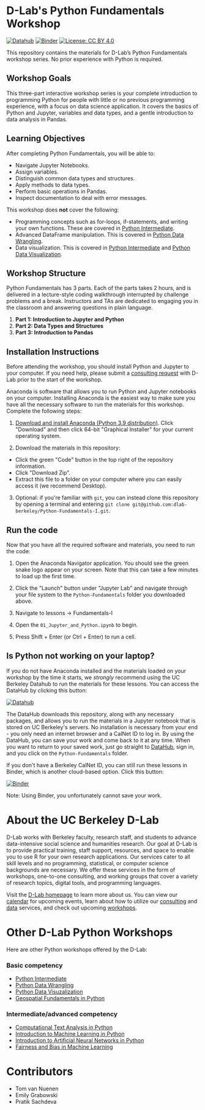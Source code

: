 # D-Lab's Python Fundamentals Workshop

[![Datahub](https://img.shields.io/badge/launch-datahub-blue)](https://dlab.datahub.berkeley.edu/hub/user-redirect/git-pull?repo=https%3A%2F%2Fgithub.com%2Fdlab-berkeley%2FPython-Fundamentals&urlpath=lab%2Ftree%2FPython-Fundamentals%2F) [![Binder](https://mybinder.org/badge_logo.svg)](https://mybinder.org/v2/gh/dlab-berkeley/Python-Fundamentals/HEAD) [![License: CC BY 4.0](https://img.shields.io/badge/License-CC_BY_4.0-lightgrey.svg)](https://creativecommons.org/licenses/by/4.0/)

This repository contains the materials for D-Lab’s Python Fundamentals workshop series. No prior experience with Python is required.

## Workshop Goals

This three-part interactive workshop series is your complete introduction to programming Python for people with little or no previous programming experience, with a focus on data science application. It covers the basics of Python and Jupyter, variables and data types, and a gentle introduction to data analysis in Pandas.

## Learning Objectives

After completing Python Fundamentals, you will be able to:
- Navigate Jupyter Notebooks.
- Assign variables.
- Distinguish common data types and structures.
- Apply methods to data types.
- Perform basic operations in Pandas.
- Inspect documentation to deal with error messages.

This workshop does **not** cover the following:
- Programming concepts such as for-loops, if-statements, and writing your own functions. These are covered in [Python Intermediate](https://github.com/dlab-berkeley/Python-Intermediate-Pilot).
- Advanced DataFrame manipulation. This is covered in [Python Data Wrangling](https://github.com/dlab-berkeley/Python-Data-Wrangling).
- Data visualization. This is covered in [Python Intermediate](https://github.com/dlab-berkeley/Python-Intermediate-Pilot) and [Python Data Visualization](https://github.com/dlab-berkeley/Python-Data-Visualization).

## Workshop Structure

Python Fundamentals has 3 parts. Each of the parts takes 2 hours, and is delivered in a lecture-style coding walkthrough interrupted by challenge problems and a break. Instructors and TAs are dedicated to engaging you in the classroom and answering questions in plain language.

1. **Part 1: Introduction to Jupyter and Python**
2. **Part 2: Data Types and Structures**
3. **Part 3: Introduction to Pandas**

## Installation Instructions

Before attending the workshop, you should install Python and Jupyter to your computer. If you need help, please submit a [consulting request](https://dlab.berkeley.edu/consulting/submit-consulting-request) with D-Lab prior to the start of the workshop.

Anaconda is software that allows you to run Python and Jupyter notebooks on your computer. Installing Anaconda is the easiest way to make sure you have all the necessary software to run the materials for this workshop. Complete the following steps:

1. [Download and install Anaconda (Python 3.9 distribution)](https://www.anaconda.com/products/individual). Click "Download" and then click 64-bit "Graphical Installer" for your current operating system.

2. Download the materials in this repository:

* Click the green "Code" button in the top right of the repository information.
* Click "Download Zip".
* Extract this file to a folder on your computer where you can easily access it (we recommend Desktop).

3. Optional: if you're familiar with `git`, you can instead clone this repository by opening a terminal and entering `git clone git@github.com:dlab-berkeley/Python-Fundamentals-I.git`.

## Run the code

Now that you have all the required software and materials, you need to run the code:

1. Open the Anaconda Navigator application. You should see the green snake logo appear on your screen. Note that this can take a few minutes to load up the first time.

2. Click the "Launch" button under "Jupyter Lab" and navigate through your file system to the `Python-Fundamentals` folder you downloaded above.

3. Navigate to lessons -> Fundamentals-I

4. Open the `01_Jupyter_and_Python.ipynb` to begin.

5. Press Shift + Enter (or Ctrl + Enter) to run a cell.

## Is Python not working on your laptop?

If you do not have Anaconda installed and the materials loaded on your workshop by the time it starts, we *strongly* recommend using the UC Berkeley Datahub to run the materials for these lessons. You can access the DataHub by clicking this button:

[![Datahub](https://img.shields.io/badge/launch-datahub-blue)](https://dlab.datahub.berkeley.edu/hub/user-redirect/git-pull?repo=https%3A%2F%2Fgithub.com%2Fdlab-berkeley%2FPython-Fundamentals&urlpath=lab%2Ftree%2FPython-Fundamentals%2F)

The DataHub downloads this repository, along with any necessary packages, and allows you to run the materials in a Jupyter notebook that is stored on UC Berkeley's servers. No installation is necessary from your end - you only need an internet browser and a CalNet ID to log in. By using the DataHub, you can save your work and come back to it at any time. When you want to return to your saved work, just go straight to [DataHub](https://datahub.berkeley.edu), sign in, and you click on the `Python-Fundamentals` folder.

If you don't have a Berkeley CalNet ID, you can still run these lessons in Binder, which is another cloud-based option. Click this button:

[![Binder](https://mybinder.org/badge_logo.svg)](https://mybinder.org/v2/gh/dlab-berkeley/Python-Fundamentals/HEAD)

Note: Using Binder, you unfortunately cannot save your work.

# About the UC Berkeley D-Lab

D-Lab works with Berkeley faculty, research staff, and students to advance data-intensive social science and humanities research. Our goal at D-Lab is to provide practical training, staff support, resources, and space to enable you to use R for your own research applications. Our services cater to all skill levels and no programming, statistical, or computer science backgrounds are necessary. We offer these services in the form of workshops, one-to-one consulting, and working groups that cover a variety of research topics, digital tools, and programming languages.  

Visit the [D-Lab homepage](https://dlab.berkeley.edu/) to learn more about us. You can view our [calendar](https://dlab.berkeley.edu/events/calendar) for upcoming events, learn about how to utilize our [consulting](https://dlab.berkeley.edu/consulting) and [data](https://dlab.berkeley.edu/data) services, and check out upcoming [workshops](https://dlab.berkeley.edu/events/workshops).

# Other D-Lab Python Workshops

Here are other Python workshops offered by the D-Lab:

### Basic competency

* [Python Intermediate](https://github.com/dlab-berkeley/Python-Intermediate-Pilot)
* [Python Data Wrangling](https://github.com/dlab-berkeley/Python-Data-Wrangling)
* [Python Data Visuzalization](https://github.com/dlab-berkeley/Python-Data-Visualization)
* [Geospatial Fundamentals in Python](https://github.com/dlab-berkeley/Geospatial-Fundamentals-in-Python)

### Intermediate/advanced competency

* [Computational Text Analysis in Python](https://github.com/dlab-berkeley/computational-text-analysis-spring-2019)
* [Introduction to Machine Learning in Python](https://github.com/dlab-berkeley/python-machine-learning)
* [Introduction to Artificial Neural Networks in Python](https://github.com/dlab-berkeley/ANN-Fundamentals)
* [Fairness and Bias in Machine Learning](https://github.com/dlab-berkeley/fairML)

# Contributors
* Tom van Nuenen
* Emily Grabowski
* Pratik Sachdeva
